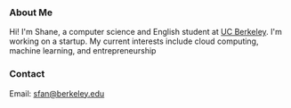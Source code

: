 ### About Me
Hi! I'm Shane, a computer science and English student at [UC Berkeley](https://berkeley.edu). I'm working on a startup. My current interests include cloud computing, machine learning, and entrepreneurship

### Contact
Email: sfan@berkeley.edu



